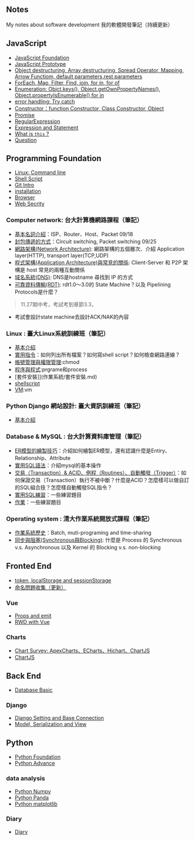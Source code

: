 
## Notes

My notes about software development 
我的軟體開發筆記（持續更新）

## JavaScript

- [JavaScript Foundation](JavaScript/Basic.md)
- [JavaScript Prototype](JavaScript/prototype.md)
- [Object destructuring, Array destructuring, Spread Operator, Mapping, Arrow Functiom, default parameters,rest parameters  ](JavaScript/praticalSkills.md)
- [ForEach, Map, Filter, Find, join, for in, for of  ](JavaScript/praticalFunction.md)
- [Enumeration: Objct.keys(), Object.getOwnPropertyNames(), Object.propertyIsEnumerable(),for in](JavaScript/enumerationProperty.md)
- [error handling: Try catch](JavaScript/errorHandling.md)
- [Constructor：function Constructor, Class Constructor, Object](JavaScript/objectConstructor.md)
- [Promise](JavaScript/promise.md)
- [RegularExpression](JavaScript/regularExpression.md)
- [Expression and Statement](JavaScript/expression.md)
- [What is `this` ? ](JavaScript/this.md)
- [Question](JavaScript/Question.md)



## Programming Foundation

- [Linux: Command line](Basic/commandline.md)
- [Shell Script](Basic/ShellScript.md)
- [Git Intro](Basic/git.md)
- [installation](Basic/install.md)
- [Browser](Basic/browser.md)
- [Web Secrity](Basic/webSecrity.md)



### Computer network: 台大計算機網路課程（筆記）

- [基本名詞介紹](計算機網路/基本網路概論.md)：ISP、Router、Host、Packet 09/18
- [封包傳遞的方式](計算機網路/網路傳輸.md)：Circuit switching, Packet switching 09/25
- [網路架構(Network Architecture)](計算機網路/網路分層.md): 網路架構的五個層次、介紹 Application layer(HTTP), transport layer(TCP,UDP)
- [程式架構(Application Architecture)與常見的關係](計算機網路/P2P&CS.md):
Client-Server 和 P2P 架構是 host 常見的兩種互動關係
- [域名系統(DNS)](計算機網路/DNS.md): DNS是hostname 尋找到 IP 的方式
- [可靠資料傳輸(RDT)](計算機網路/RDT模型.md): rdt1.0～3.0的 State Machine？以及 Pipelining Protocols是什麼？

> 11.27期中考，考試考到章節3.3，
- 考試會設計state machine去設計ACK/NAK的內容

### Linux : 臺大Linux系統訓練班（筆記）

- [基本介紹](作業系統/linux基本介紹.md)
- [實用指令](作業系統/linux實用指令.md)：如何列出所有檔案？如何寫shell script？如何檢查網路連線？
- [帳號管理與權限管理](作業系統/權限管理.md):chmod
- [程序與程式](作業系統/程序與程式.md):prgrame和process
- [套件安裝]](作業系統/套件安裝.md)
- [shellscript](作業系統/shellscript.md)
- [VM](作業系統/linux其他.md):vm 

### Python Django 網站設計: 臺大資訊訓練班（筆記）

- [基本介紹](Backend/DjangoClass.md)


### Database & MySQL : 台大計算資料庫管理（筆記）

- [ER模型的繪製技巧](資料庫管理/ER_model.md)：介紹如何繪製ER模型，還有認識什麼是Entiry、Relationship、Attribute
- [實用SQL語法](資料庫管理/mysql.md)：介紹mysql的基本操作
- [交易（Transaction）& ACID、例程（Routines）、自動觸發（Trigger）](資料庫管理/transaction.md)：如何保證交易（Transaction）執行不被中斷？什麼是ACID？怎麼樣可以做自訂的SQL組合技？怎麼樣自動觸發SQL指令？
- [實用SQL練習](資料庫管理/mysqlQA.md)：一些練習題目
- [作業](資料庫管理/作業.md)：一些練習題目



### Operating system : 清大作業系統開放式課程（筆記）
- [作業系統歷史](作業系統/作業系統歷史.md)：Batch, muti-programing and time-sharing 
- [同步與阻塞(Synchronous與Blocking)](作業系統/同步與阻塞.md): 什麼是 Process 的 Synchronous v.s. Asynchronous 以及 Kernel 的 Blocking v.s. non-blocking


## Fronted End 

- [token ,localStorage and sessionStorage](Fronted/token.md)
- [命名問題收集（更新）](Fronted/Naming.md)

### Vue 

- [Props and emit](Vue/prop.md)
- [RWD with Vue](Vue/Rwd.md)


### Charts
- [Chart Survey: ApexCharts、ECharts、Hichart、ChartJS](Fronted/ChartSurvey.md)
- [ChartJS](Fronted/ChartJS.md)



## Back End 

- [Database Basic](Backend/Basic_Database.md)

### Django 

- [Django Setting and Base Connection](Backend/Django_setting.md)
- [Model, Serialization and View](Backend/Django_basic.md) 


## Python

- [Python Foundation](Python/basic.md)
- [Python Advance](Python/advance.md)

### data analysis

- [Python Numpy](Python/numpy.md)
- [Python Panda](Python/panda.md)
- [Python matplotlib](Python/matplotlib.md)


### Diary

- [Diary](diary.md)
